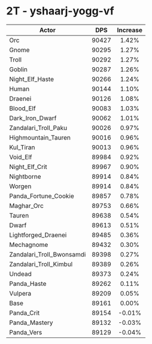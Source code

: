 # 2T - yshaarj-yogg-vf
| Actor | DPS | Increase |
|---|:---:|:---:|
|Orc|90427|1.42%|
|Gnome|90295|1.27%|
|Troll|90292|1.27%|
|Goblin|90287|1.26%|
|Night_Elf_Haste|90266|1.24%|
|Human|90144|1.10%|
|Draenei|90126|1.08%|
|Blood_Elf|90083|1.03%|
|Dark_Iron_Dwarf|90062|1.01%|
|Zandalari_Troll_Paku|90026|0.97%|
|Highmountain_Tauren|90016|0.96%|
|Kul_Tiran|90013|0.96%|
|Void_Elf|89984|0.92%|
|Night_Elf_Crit|89967|0.90%|
|Nightborne|89914|0.84%|
|Worgen|89914|0.84%|
|Panda_Fortune_Cookie|89857|0.78%|
|Maghar_Orc|89753|0.66%|
|Tauren|89638|0.54%|
|Dwarf|89613|0.51%|
|Lightforged_Draenei|89485|0.36%|
|Mechagnome|89432|0.30%|
|Zandalari_Troll_Bwonsamdi|89398|0.27%|
|Zandalari_Troll_Kimbul|89389|0.26%|
|Undead|89373|0.24%|
|Panda_Haste|89262|0.11%|
|Vulpera|89209|0.05%|
|Base|89161|0.00%|
|Panda_Crit|89154|-0.01%|
|Panda_Mastery|89132|-0.03%|
|Panda_Vers|89129|-0.04%|
